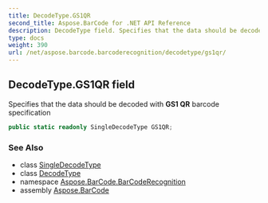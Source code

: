 ```yaml
---
title: DecodeType.GS1QR
second_title: Aspose.BarCode for .NET API Reference
description: DecodeType field. Specifies that the data should be decoded with GS1 QR barcode specification
type: docs
weight: 390
url: /net/aspose.barcode.barcoderecognition/decodetype/gs1qr/
---
```

## DecodeType.GS1QR field

Specifies that the data should be decoded with **GS1 QR** barcode specification

```csharp
public static readonly SingleDecodeType GS1QR;
```

### See Also

* class [SingleDecodeType](../../singledecodetype/)
* class [DecodeType](../)
* namespace [Aspose.BarCode.BarCodeRecognition](../../../aspose.barcode.barcoderecognition/)
* assembly [Aspose.BarCode](../../../)


